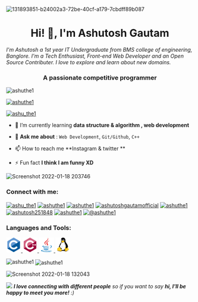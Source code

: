 



![131893851-b24002a3-72be-40cf-a179-7cbdff89b087](https://user-images.githubusercontent.com/86846633/149965742-0f3298b3-14d3-426c-b3d8-fa5593065811.gif)



<h1 align="center">Hi! 👋, I'm Ashutosh Gautam</h1>
<p><i> I'm Ashutosh a 1st year IT Undergraduate from BMS college of engineering, Banglore. I'm a Tech Enthusiast, Front-end Web Developer and an Open Source Contributer. I love to explore and learn about new domains.</i></p>


<h3 align="center"> A passionate competitive programmer</h3>   

<p align="left"> <img src="https://komarev.com/ghpvc/?username=ashuthe1&label=Profile%20views&color=0e75b6&style=flat" alt="ashuthe1" /> </p>

<p align="left"> <a href="https://github.com/ryo-ma/github-profile-trophy"><img src="https://github-profile-trophy.vercel.app/?username=ashuthe1" alt="ashuthe1" /></a> </p>

<p align="left"> <a href="https://twitter.com/ashu_the1" target="blank"><img src="https://img.shields.io/twitter/follow/ashu_the1?logo=twitter&style=for-the-badge" alt="ashu_the1" /></a> </p>

- 🌱 I’m currently learning **data structure & algorithm , web development**

  <li> 💬 <b>Ask me about</b> : <code>Web Development</code>, <code>Git/Github</code>, <code>C++</code></li>


- 📫 How to reach me **Instagram & twitter **

- ⚡ Fun fact **I think I am funny XD**


<img width="265" alt="Screenshot 2022-01-18 203746" src="https://user-images.githubusercontent.com/86846633/149963350-4eada8d2-068d-454c-b810-f92116a81c31.png">







<h3 align="left">Connect with me:</h3>
<p align="left">
<a href="https://twitter.com/ashu_the1" target="blank"><img align="center" src="https://raw.githubusercontent.com/rahuldkjain/github-profile-readme-generator/master/src/images/icons/Social/twitter.svg" alt="ashu_the1" height="30" width="40" /></a>
<a href="https://linkedin.com/in/ashuthe1" target="blank"><img align="center" src="https://raw.githubusercontent.com/rahuldkjain/github-profile-readme-generator/master/src/images/icons/Social/linked-in-alt.svg" alt="ashuthe1" height="30" width="40" /></a>
<a href="https://fb.com/ashuthe1" target="blank"><img align="center" src="https://raw.githubusercontent.com/rahuldkjain/github-profile-readme-generator/master/src/images/icons/Social/facebook.svg" alt="ashuthe1" height="30" width="40" /></a>
<a href="https://instagram.com/ashutoshgautamofficial" target="blank"><img align="center" src="https://raw.githubusercontent.com/rahuldkjain/github-profile-readme-generator/master/src/images/icons/Social/instagram.svg" alt="ashutoshgautamofficial" height="30" width="40" /></a>
<a href="https://www.codechef.com/users/ashuthe1" target="blank"><img align="center" src="https://cdn.jsdelivr.net/npm/simple-icons@3.1.0/icons/codechef.svg" alt="ashuthe1" height="30" width="40" /></a>
<a href="https://www.hackerrank.com/ashutosh251848" target="blank"><img align="center" src="https://raw.githubusercontent.com/rahuldkjain/github-profile-readme-generator/master/src/images/icons/Social/hackerrank.svg" alt="ashutosh251848" height="30" width="40" /></a>
<a href="https://codeforces.com/profile/ashuthe1" target="blank"><img align="center" src="https://raw.githubusercontent.com/rahuldkjain/github-profile-readme-generator/master/src/images/icons/Social/codeforces.svg" alt="ashuthe1" height="30" width="40" /></a>
<a href="https://www.hackerearth.com/@ashuthe1" target="blank"><img align="center" src="https://raw.githubusercontent.com/rahuldkjain/github-profile-readme-generator/master/src/images/icons/Social/hackerearth.svg" alt="@ashuthe1" height="30" width="40" /></a>
</p>










<h3 align="left">Languages and Tools:</h3>
<p align="left"> <a href="https://www.cprogramming.com/" target="_blank" rel="noreferrer"> <img src="https://raw.githubusercontent.com/devicons/devicon/master/icons/c/c-original.svg" alt="c" width="40" height="40"/> </a> <a href="https://www.w3schools.com/cpp/" target="_blank" rel="noreferrer"> <img src="https://raw.githubusercontent.com/devicons/devicon/master/icons/cplusplus/cplusplus-original.svg" alt="cplusplus" width="40" height="40"/> </a> <a href="https://www.java.com" target="_blank" rel="noreferrer"> <img src="https://raw.githubusercontent.com/devicons/devicon/master/icons/java/java-original.svg" alt="java" width="40" height="40"/> </a> <a href="https://www.linux.org/" target="_blank" rel="noreferrer"> <img src="https://raw.githubusercontent.com/devicons/devicon/master/icons/linux/linux-original.svg" alt="linux" width="40" height="40"/> </a> </p>

<p><img align="left" src="https://github-readme-stats.vercel.app/api/top-langs?username=ashuthe1&show_icons=true&locale=en&layout=compact" alt="ashuthe1" /></p>

<p>&nbsp;<img align="center" src="https://github-readme-stats.vercel.app/api?username=ashuthe1&show_icons=true&locale=en" alt="ashuthe1" /></p>

<img width="524" alt="Screenshot 2022-01-18 132043" src="https://user-images.githubusercontent.com/86846633/149893632-68aefb68-a355-4a24-a92d-37a811656c55.png">



 <img src="https://media.giphy.com/media/LnQjpWaON8nhr21vNW/giphy.gif" width="60"> <em><b>I love connecting with different people</b> so if you want to say <b>hi, I'll be happy to meet you more!</b> :)</em>




